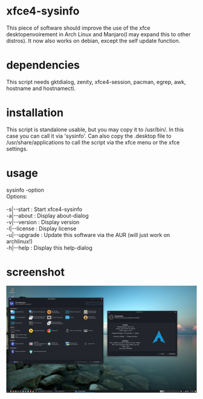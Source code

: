 # xfce4-sysinfo

This piece of software should improve the use of the xfce desktopenvoirement in Arch Linux and Manjaro(I may expand this to other distros). It now also works on debian, except the self update function.

# dependencies

This script needs gktdialog, zenity, xfce4-session, pacman, egrep, awk, hostname and hostnamectl.


# installation 

This script is standalone usable, but you may copy it to /usr/bin/.
In this case you can call it via 'sysinfo'.
Can also copy the .desktop file to /usr/share/applications to call the script via the xfce menu or the xfce settings.

# usage

sysinfo -option <br>
Options:<br>	
 -s|--start   : Start xfce4-sysinfo<br>
 -a|--about   : Display about-dialog<br>
 -v|--version : Display version<br>
 -l|--license : Display license<br>
 -u|--upgrade : Update this software via the AUR (will just work on archlinux!)<br>
 -h|--help    : Display this help-dialog<br>
 
 # screenshot

<img src=https://github.com/lxgr-linux/xfce4-sysinfo/blob/master/xfce4-sysinfo.png>
